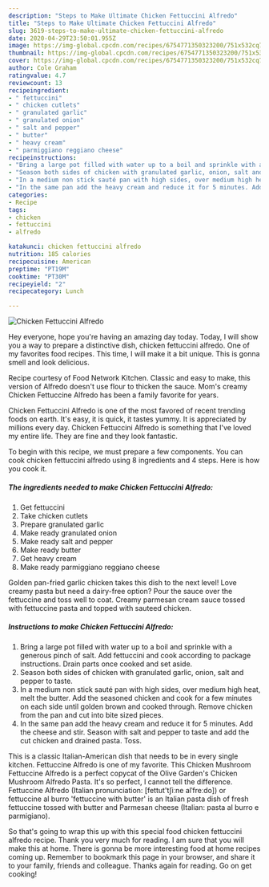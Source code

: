 ```yaml
---
description: "Steps to Make Ultimate Chicken Fettuccini Alfredo"
title: "Steps to Make Ultimate Chicken Fettuccini Alfredo"
slug: 3619-steps-to-make-ultimate-chicken-fettuccini-alfredo
date: 2020-04-29T23:50:01.955Z
image: https://img-global.cpcdn.com/recipes/6754771350323200/751x532cq70/chicken-fettuccini-alfredo-recipe-main-photo.jpg
thumbnail: https://img-global.cpcdn.com/recipes/6754771350323200/751x532cq70/chicken-fettuccini-alfredo-recipe-main-photo.jpg
cover: https://img-global.cpcdn.com/recipes/6754771350323200/751x532cq70/chicken-fettuccini-alfredo-recipe-main-photo.jpg
author: Cole Graham
ratingvalue: 4.7
reviewcount: 13
recipeingredient:
- " fettuccini"
- " chicken cutlets"
- " granulated garlic"
- " granulated onion"
- " salt and pepper"
- " butter"
- " heavy cream"
- " parmiggiano reggiano cheese"
recipeinstructions:
- "Bring a large pot filled with water up to a boil and sprinkle with a generous pinch of salt. Add fettuccini and cook according to package instructions. Drain parts once cooked and set aside."
- "Season both sides of chicken with granulated garlic, onion, salt and pepper to taste."
- "In a medium non stick sauté pan with high sides, over medium high heat, melt the butter. Add the seasoned chicken and cook for a few minutes on each side until golden brown and cooked through. Remove chicken from the pan and cut into bite sized pieces."
- "In the same pan add the heavy cream and reduce it for 5 minutes. Add the cheese and stir. Season with salt and pepper to taste and add the cut chicken and drained pasta. Toss."
categories:
- Recipe
tags:
- chicken
- fettuccini
- alfredo

katakunci: chicken fettuccini alfredo 
nutrition: 185 calories
recipecuisine: American
preptime: "PT19M"
cooktime: "PT30M"
recipeyield: "2"
recipecategory: Lunch

---
```



![Chicken Fettuccini Alfredo](https://img-global.cpcdn.com/recipes/6754771350323200/751x532cq70/chicken-fettuccini-alfredo-recipe-main-photo.jpg)

Hey everyone, hope you're having an amazing day today. Today, I will show you a way to prepare a distinctive dish, chicken fettuccini alfredo. One of my favorites food recipes. This time, I will make it a bit unique. This is gonna smell and look delicious.

Recipe courtesy of Food Network Kitchen. Classic and easy to make, this version of Alfredo doesn&#39;t use flour to thicken the sauce. Mom&#39;s creamy Chicken Fettuccine Alfredo has been a family favorite for years.

Chicken Fettuccini Alfredo is one of the most favored of recent trending foods on earth. It's easy, it is quick, it tastes yummy. It is appreciated by millions every day. Chicken Fettuccini Alfredo is something that I've loved my entire life. They are fine and they look fantastic.


To begin with this recipe, we must prepare a few components. You can cook chicken fettuccini alfredo using 8 ingredients and 4 steps. Here is how you cook it.

<!--inarticleads1-->

##### The ingredients needed to make Chicken Fettuccini Alfredo:

1. Get  fettuccini
1. Take  chicken cutlets
1. Prepare  granulated garlic
1. Make ready  granulated onion
1. Make ready  salt and pepper
1. Make ready  butter
1. Get  heavy cream
1. Make ready  parmiggiano reggiano cheese


Golden pan-fried garlic chicken takes this dish to the next level! Love creamy pasta but need a dairy-free option? Pour the sauce over the fettuccine and toss well to coat. Creamy parmesan cream sauce tossed with fettuccine pasta and topped with sauteed chicken. 

<!--inarticleads2-->

##### Instructions to make Chicken Fettuccini Alfredo:

1. Bring a large pot filled with water up to a boil and sprinkle with a generous pinch of salt. Add fettuccini and cook according to package instructions. Drain parts once cooked and set aside.
1. Season both sides of chicken with granulated garlic, onion, salt and pepper to taste.
1. In a medium non stick sauté pan with high sides, over medium high heat, melt the butter. Add the seasoned chicken and cook for a few minutes on each side until golden brown and cooked through. Remove chicken from the pan and cut into bite sized pieces.
1. In the same pan add the heavy cream and reduce it for 5 minutes. Add the cheese and stir. Season with salt and pepper to taste and add the cut chicken and drained pasta. Toss.


This is a classic Italian-American dish that needs to be in every single kitchen. Fettuccine Alfredo is one of my favorite. This Chicken Mushroom Fettuccine Alfredo is a perfect copycat of the Olive Garden&#39;s Chicken Mushroom Alfredo Pasta. It&#39;s so perfect, I cannot tell the difference. Fettuccine Alfredo (Italian pronunciation: [fettut&#39;tʃiːne alˈfreːdo]) or fettuccine al burro &#39;fettuccine with butter&#39; is an Italian pasta dish of fresh fettuccine tossed with butter and Parmesan cheese (Italian: pasta al burro e parmigiano). 

So that's going to wrap this up with this special food chicken fettuccini alfredo recipe. Thank you very much for reading. I am sure that you will make this at home. There is gonna be more interesting food at home recipes coming up. Remember to bookmark this page in your browser, and share it to your family, friends and colleague. Thanks again for reading. Go on get cooking!
